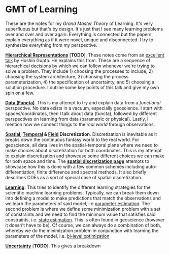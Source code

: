 # GMT of Learning

These are the notes for my *Grand Master Theory* of Learning. It's very superfluous but that's by design. It's just that I see many learning problems over and over and over again. Everything is connected but the papers explain everything as if it were novel, unique and disconnected. I try to synthesize everything from my perspective.

[**Hierarchical Representations**](./hierarchical_rep.md) [**TODO**]. These notes come from an [excellent talk](https://www.youtube.com/watch?v=eH6vwiukIsA) by Hoshin Gupta. He explains this from. These are a sequence of hierarchical decisions by which we can follow whenever we're trying to solve a problem. They include 1) choosing the processes to include, 2) choosing the system architecture, 3) choosing the process parameterization, 4) the specification of uncertainty, and 5) choosing a solution procedure. I outline some key points of this talk and give my own spin on a few.


[**Data (Functa)**](./functa.md). This is my attempt to try and explain data from a *functional* perspective. No data exists in a vacuum, especially geoscience. I start with spaces/coordinates, then I talk about data (functa), followed by different perspectives on learning from data (parametric or physical). Lastly, I mention how we connect things to the *real world* through observations.


**[Spatial](./discretize_space.md), [Temporal](./discretize_time.md) & [**Field**](./discretize_field.md) Discretization**. Discretization is inevitable as it breaks down the continuous fantasy world to the real world. For geoscience, all data lives in the spatial-temporal plane where we need to make choices about discretization for both coordinates. This is my attempt to explain discretization and showcase some different choices we can make for both space and time. The [**spatial discretization page**](./discretize_space.md) attempts to showcase how this is done with a few common schemes including auto-differentiation, finite difference and spectral methods. It also briefly describes ODEs as a sort of special case of spatial discretization.

[**Learning**](./learning.md). This tries to identify the different learning strategies for the scientific machine learning problems.
Typically, we can break them down into defining a model to make predictions that match the observations and we learn the parameters of said model, i.e [parameter estimation](./state_est.md).
The second problem is where we define some minimization problem with a set of constraints and we need to find the minimum value that satisfies said constraints, i.e. [state estimation](./state_est.md).
This is often found in geoscience (however it doesn't have to be).
Of course, we can always do a combination of both, whereby we do the minimization problem in conjunction with learning the parameters of the model, i.e. [bi-level optimization](bilevel_opt.md)
<!-- I will outline each of these approaches and also introduce a new explanation that defines both -->


[**Uncertainty**]() [**TODO**]. This gives a breakdown
